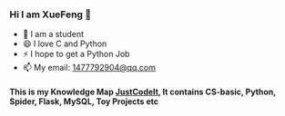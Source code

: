 ### Hi I am XueFeng 👋
- 🔭 I am a student
- 😄 I love C and Python
- ⚡ I hope to get a Python Job
- 📫 My email: 1477792904@qq.com

#### This is my Knowledge Map [JustCodeIt](https://github.com/Lns-XueFeng/JustCodeIt), It contains CS-basic, Python, Spider, Flask, MySQL, Toy Projects etc

<!--
**Lns-XueFeng/Lns-XueFeng** is a ✨ _special_ ✨ repository because its `README.md` (this file) appears on your GitHub profile.

Here are some ideas to get you started:

- 🔭 I’m currently working on ...
- 🌱 I’m currently learning ...
- 👯 I’m looking to collaborate on ...
- 🤔 I’m looking for help with ...
- 💬 Ask me about ...
- 📫 How to reach me: ...
- 😄 Pronouns: ...
- ⚡ Fun fact: ...
-->
